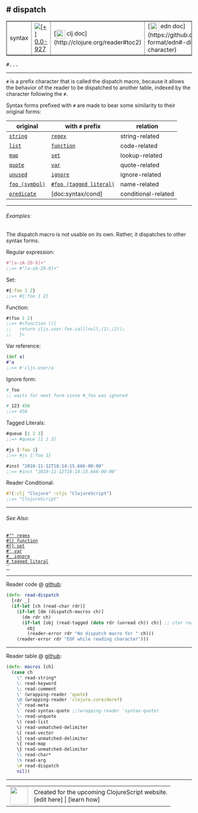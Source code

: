 ## # dispatch



 <table border="1">
<tr>
<td>syntax</td>
<td><a href="https://github.com/cljsinfo/cljs-api-docs/tree/0.0-927"><img valign="middle" alt="[+] 0.0-927" title="Added in 0.0-927" src="https://img.shields.io/badge/+-0.0--927-lightgrey.svg"></a> </td>
<td>
[<img height="24px" valign="middle" src="http://i.imgur.com/1GjPKvB.png"> clj doc](http://clojure.org/reader#toc2)
</td>
<td>
[<img height="24px" valign="middle" src="http://i.imgur.com/I8uNXHv.png"> edn doc](https://github.com/edn-format/edn#-dispatch-character)
</td>
</tr>
</table>

<samp>#...</samp><br>

---


`#` is a prefix character that is called the dispatch macro, because it allows
the behavior of the reader to be dispatched to another table, indexed by the
character following the `#`.

Syntax forms prefixed with `#` are made to bear some similarity to their
original forms:

| original                           | with `#` prefix                                  | relation               |
|------------------------------------|--------------------------------------------------|------------------------|
| [`string`][doc:syntax/string]                    | [`regex`][doc:syntax/regex]                                   | string-related         |
| [`list`][doc:syntax/list]                      | [`function`][doc:syntax/function]                                | code-related           |
| [`map`][doc:syntax/map]                       | [`set`][doc:syntax/set]                                     | lookup-related         |
| [`quote`][doc:syntax/quote]                     | [`var`][doc:syntax/var]                                     | quote-related          |
| [`unused`][doc:syntax/unused]                    | [`ignore`][doc:syntax/ignore]                                  | ignore-related         |
| [`foo (symbol)`][doc:syntax/symbol]    | [`#foo (tagged literal)`][doc:syntax/tagged-literal] | name-related           |
| [`predicate`][doc:syntax/predicate]                 | [doc:syntax/cond]                                    | conditional-related    |

[doc:syntax/string]:../syntax/string.md
[doc:syntax/regex]:../syntax/regex.md
[doc:syntax/list]:../syntax/list.md
[doc:syntax/function]:../syntax/function.md
[doc:syntax/map]:../syntax/map.md
[doc:syntax/set]:../syntax/set.md
[doc:syntax/quote]:../syntax/quote.md
[doc:syntax/var]:../syntax/var.md
[doc:syntax/unused]:../syntax/unused.md
[doc:syntax/ignore]:../syntax/ignore.md
[doc:syntax/symbol]:../syntax/symbol.md
[doc:syntax/tagged-literal]:../syntax/tagged-literal.md
[doc:syntax/predicate]:../syntax/predicate.md

---

###### Examples:

The dispatch macro is not usable on its own.  Rather, it dispatches to other
syntax forms.

Regular expression:

```clj
#"[a-zA-Z0-9]+"
;;=> #"[a-zA-Z0-9]+"
```

Set:

```clj
#{:foo 1 2}
;;=> #{:foo 1 2}
```

Function:

```clj
#(foo 1 2)
;;=> #<function (){
;;   return cljs.user.foo.call(null,(1),(2));
;;   }>
```

Var reference:

```clj
(def a)
#'a
;;=> #'cljs.user/a
```

Ignore form:

```clj
#_foo
;; waits for next form since #_foo was ignored

#_123 456
;;=> 456
```

Tagged Literals:

```clj
#queue [1 2 3]
;;=> #queue [1 2 3]

#js {:foo 1}
;;=> #js {:foo 1}

#inst "2010-11-12T18:14:15.666-00:00"
;;=> #inst "2010-11-12T18:14:15.666-00:00"
```

Reader Conditional:

```clj
#?(:clj "Clojure" :cljs "ClojureScript")
;;=> "ClojureScript"
```



---

###### See Also:

[`#"" regex`](../syntax/regex.md)<br>
[`#() function`](../syntax/function.md)<br>
[`#{} set`](../syntax/set.md)<br>
[`#' var`](../syntax/var.md)<br>
[`#_ ignore`](../syntax/ignore.md)<br>
[`# tagged literal`](../syntax/tagged-literal.md)<br>
[``](../syntax/cond.md)<br>

---





Reader code @ [github](https://github.com/clojure/tools.reader/blob/tools.reader-0.8.16/src/main/clojure/clojure/tools/reader.clj#L54-L62):

```clj
(defn- read-dispatch
  [rdr _]
  (if-let [ch (read-char rdr)]
    (if-let [dm (dispatch-macros ch)]
      (dm rdr ch)
      (if-let [obj (read-tagged (doto rdr (unread ch)) ch)] ;; ctor reader is implemented as a taggged literal
        obj
        (reader-error rdr "No dispatch macro for " ch)))
    (reader-error rdr "EOF while reading character")))
```

<!--
Repo - tag - source tree - lines:

 <pre>
tools.reader @ tools.reader-0.8.16
└── src
    └── main
        └── clojure
            └── clojure
                └── tools
                    └── <ins>[reader.clj:54-62](https://github.com/clojure/tools.reader/blob/tools.reader-0.8.16/src/main/clojure/clojure/tools/reader.clj#L54-L62)</ins>
</pre>
-->

---
Reader table @ [github](https://github.com/clojure/tools.reader/blob/tools.reader-0.8.16/src/main/clojure/clojure/tools/reader.clj#L588-L607):

```clj
(defn- macros [ch]
  (case ch
    \" read-string*
    \: read-keyword
    \; read-comment
    \' (wrapping-reader 'quote)
    \@ (wrapping-reader 'clojure.core/deref)
    \^ read-meta
    \` read-syntax-quote ;;(wrapping-reader 'syntax-quote)
    \~ read-unquote
    \( read-list
    \) read-unmatched-delimiter
    \[ read-vector
    \] read-unmatched-delimiter
    \{ read-map
    \} read-unmatched-delimiter
    \\ read-char*
    \% read-arg
    \# read-dispatch
    nil))
```

<!--
Repo - tag - source tree - lines:

 <pre>
tools.reader @ tools.reader-0.8.16
└── src
    └── main
        └── clojure
            └── clojure
                └── tools
                    └── <ins>[reader.clj:588-607](https://github.com/clojure/tools.reader/blob/tools.reader-0.8.16/src/main/clojure/clojure/tools/reader.clj#L588-L607)</ins>
</pre>
-->

---



 <table>
<tr><td>
<img valign="middle" align="right" width="48px" src="http://i.imgur.com/Hi20huC.png">
</td><td>
Created for the upcoming ClojureScript website.<br>
[edit here] | [learn how]
</td></tr></table>

[edit here]:https://github.com/cljsinfo/cljs-api-docs/blob/master/cljsdoc/syntax/dispatch.cljsdoc
[learn how]:https://github.com/cljsinfo/cljs-api-docs/wiki/cljsdoc-files

<!--

This information was too distracting to show to readers, but I'll leave it
commented here since it is helpful to:

- pretty-print the data used to generate this document
- and show how to retrieve that data



The API data for this symbol:

```clj
{:description "`#` is a prefix character that is called the dispatch macro, because it allows\nthe behavior of the reader to be dispatched to another table, indexed by the\ncharacter following the `#`.\n\nSyntax forms prefixed with `#` are made to bear some similarity to their\noriginal forms:\n\n| original                           | with `#` prefix                                  | relation               |\n|------------------------------------|--------------------------------------------------|------------------------|\n| [doc:syntax/string]                    | [doc:syntax/regex]                                   | string-related         |\n| [doc:syntax/list]                      | [doc:syntax/function]                                | code-related           |\n| [doc:syntax/map]                       | [doc:syntax/set]                                     | lookup-related         |\n| [doc:syntax/quote]                     | [doc:syntax/var]                                     | quote-related          |\n| [doc:syntax/unused]                    | [doc:syntax/ignore]                                  | ignore-related         |\n| [`foo (symbol)`][doc:syntax/symbol]    | [`#foo (tagged literal)`][doc:syntax/tagged-literal] | name-related           |\n| [doc:syntax/predicate]                 | [doc:syntax/cond]                                    | conditional-related    |",
 :ns "syntax",
 :name "dispatch",
 :history [["+" "0.0-927"]],
 :type "syntax",
 :related ["syntax/regex"
           "syntax/function"
           "syntax/set"
           "syntax/var"
           "syntax/ignore"
           "syntax/tagged-literal"
           "syntax/cond"],
 :full-name-encode "syntax/dispatch",
 :extra-sources ({:code "(defn- read-dispatch\n  [rdr _]\n  (if-let [ch (read-char rdr)]\n    (if-let [dm (dispatch-macros ch)]\n      (dm rdr ch)\n      (if-let [obj (read-tagged (doto rdr (unread ch)) ch)] ;; ctor reader is implemented as a taggged literal\n        obj\n        (reader-error rdr \"No dispatch macro for \" ch)))\n    (reader-error rdr \"EOF while reading character\")))",
                  :title "Reader code",
                  :repo "tools.reader",
                  :tag "tools.reader-0.8.16",
                  :filename "src/main/clojure/clojure/tools/reader.clj",
                  :lines [54 62]}
                 {:code "(defn- macros [ch]\n  (case ch\n    \\\" read-string*\n    \\: read-keyword\n    \\; read-comment\n    \\' (wrapping-reader 'quote)\n    \\@ (wrapping-reader 'clojure.core/deref)\n    \\^ read-meta\n    \\` read-syntax-quote ;;(wrapping-reader 'syntax-quote)\n    \\~ read-unquote\n    \\( read-list\n    \\) read-unmatched-delimiter\n    \\[ read-vector\n    \\] read-unmatched-delimiter\n    \\{ read-map\n    \\} read-unmatched-delimiter\n    \\\\ read-char*\n    \\% read-arg\n    \\# read-dispatch\n    nil))",
                  :title "Reader table",
                  :repo "tools.reader",
                  :tag "tools.reader-0.8.16",
                  :filename "src/main/clojure/clojure/tools/reader.clj",
                  :lines [588 607]}),
 :usage ["#..."],
 :examples [{:id "0a1f4c",
             :content "The dispatch macro is not usable on its own.  Rather, it dispatches to other\nsyntax forms.\n\nRegular expression:\n\n```clj\n#\"[a-zA-Z0-9]+\"\n;;=> #\"[a-zA-Z0-9]+\"\n```\n\nSet:\n\n```clj\n#{:foo 1 2}\n;;=> #{:foo 1 2}\n```\n\nFunction:\n\n```clj\n#(foo 1 2)\n;;=> #<function (){\n;;   return cljs.user.foo.call(null,(1),(2));\n;;   }>\n```\n\nVar reference:\n\n```clj\n(def a)\n#'a\n;;=> #'cljs.user/a\n```\n\nIgnore form:\n\n```clj\n#_foo\n;; waits for next form since #_foo was ignored\n\n#_123 456\n;;=> 456\n```\n\nTagged Literals:\n\n```clj\n#queue [1 2 3]\n;;=> #queue [1 2 3]\n\n#js {:foo 1}\n;;=> #js {:foo 1}\n\n#inst \"2010-11-12T18:14:15.666-00:00\"\n;;=> #inst \"2010-11-12T18:14:15.666-00:00\"\n```\n\nReader Conditional:\n\n```clj\n#?(:clj \"Clojure\" :cljs \"ClojureScript\")\n;;=> \"ClojureScript\"\n```"}],
 :edn-doc "https://github.com/edn-format/edn#-dispatch-character",
 :full-name "syntax/dispatch",
 :display "# dispatch",
 :clj-doc "http://clojure.org/reader#toc2"}

```

Retrieve the API data for this symbol:

```clj
;; from Clojure REPL
(require '[clojure.edn :as edn])
(-> (slurp "https://raw.githubusercontent.com/cljsinfo/cljs-api-docs/catalog/cljs-api.edn")
    (edn/read-string)
    (get-in [:symbols "syntax/dispatch"]))
```

-->
